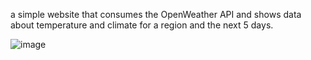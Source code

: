 a simple website that consumes the OpenWeather API and shows data about temperature and climate for a region and the next 5 days.

![image](https://github.com/user-attachments/assets/2edeb947-0eaf-4361-b82f-a93455132dfb)
